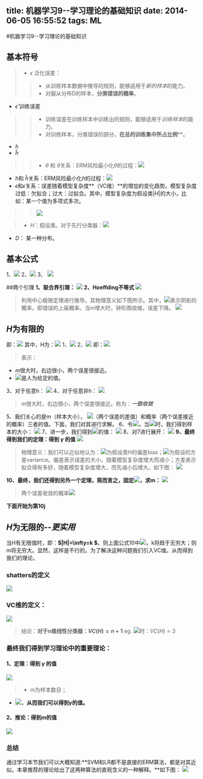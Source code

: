 title: 机器学习9--学习理论的基础知识
date: 2014-06-05 16:55:52
tags: ML
---
#机器学习9--学习理论的基础知识
## 基本符号
> - $\epsilon$  泛化误差： 
>> - 从训练样本数据中推导的规则，能够适用于*新的样本*的能力。
>> - 对服从分布D的样本，**分类错误的概率**。
- $\hat{\epsilon}$  训练误差
>> - 训练误差在训练样本中训练出的规则，能够适用于*训练样本*的能力。
>> - 对训练样本，分类错误的部分，**在总的训练集中所占比例****。
- $h$ 
- $\hat{h }$
>> - $\theta$ 和 $\hat{\theta }$关系：ERM风险最小化$\theta$的过程：![](/img/1401758853100.png)
- $h$和 $\hat{h }$关系：ERM风险最小化$h$的过程：![](/img/1401758911364.png)
- $\epsilon$和$\hat{\epsilon}$关系：误差随着模型复杂度**（VC维）**的增加的变化趋势。模型复杂度过低：欠拟合；过大：过拟合。其中，模型复杂度为假设类$\left| H\right|$的大小，比如：某一个值为多项式多次。
>> ![](/img/1401759412639.png)

> - $H$：假设类。对于先行分类器：![](/img/1401760580491.png)
-  $D$： 某一种分布。

## 基本公式
> 
1、![](/img/1401759859690.png)
2、![](/img/1401759884375.png)
3、 ![](/img/1401759974774.png)

##两个引理
**1、联合界引理：**
![](/img/1401760089994.png)
**2、Hoeffding不等式**
![](/img/1401760143524.png)
> 利用中心极限定理进行推导。其物理意义如下图所示。其中，![](/img/1401760215809.png)表示阴影的概率，即错误的上届概率。当m增大时，钟形图收缩，误差下降。
![](/img/1401760391646.png)

## $H$为有限的
即：![](/img/1401760756850.png)
其中，H为：![](/img/1401760807451.png)
1、![](/img/1401760996769.png)
2、![](/img/1401761005842.png)
即：![](/img/1401761035823.png)
> 表示：
- $m$很大时，右边很小，两个误差很接近。
- ![](/img/1401761413419.png)是人为给定的值。

3、对于任意h：
![](/img/1401761184932.png)
4、对于任意非h：
![](/img/1401761220791.png)
> $m$很大时，右边很小，两个误差很接近。称为：***一致收敛***

5、我们关心的是m（样本大小）， ![](/img/1401761413419.png)（两个误差的差值）和概率（两个误差接近的概率）三者的值。下面，我们对其进行求解。
6、令![](/img/1401761326795.png)，当![](/img/1401761629498.png)时，我们得到样本的大小：
                            ![](/img/1401761654268.png)
7、进一步，我们得到![](/img/1401761413419.png)的值：
![](/img/1401761762168.png)
8、对7进行展开：
![](/img/1401761823411.png)
**9、最终得到我们的定理：得到 $\gamma$ 的值**
![](/img/1401761882957.png)
> 物理意义：我们可以近似地认为：![](/img/1401761992686.png)为假设类H的偏差bias；![](/img/1401762051619.png)为假设的方差variance。偏差表示误差的大小，随着模型复杂度增大而减小；方差表示拟合得有多好，随着模型复杂度增大，而先减小后增大。如下图：
![](/img/1401759412639.png)

**10、最终，我们还得到另外一个定理，简而言之，固定![](/img/1401762674377.png)，求m：**
![](/img/1401763744654.png)
> 两个误差收敛的概率![](/img/1401763807976.png)

**下面开始为第10j**
## $H$为无限的--***更实用***
当H有无限值时，即：**$|H|=\infty=k $**。则上面公式10中![](/img/1401850414368.png)，k将趋于无穷大；则m将无穷大。显然，这样是不行的。为了解决这种问题我们引入VC维。从而得到我们的理论。
### shatters的定义
![](/img/1401931065879.png)
### VC维的定义：
![](/img/1401931155527.png)
> 结论：**对于n维线性分类器：$VC(H)=n+1$**
eg. ![](/img/1401931314231.png)时：$VC(H)=3$

### 最终我们得到学习理论中的重要理论：
#### 1、定理：得到 $\gamma$ 的值
![](/img/1401931489476.png)
> - m为样本数目；
- ![](/img/1401931573949.png)，**从而我们可以得到$\gamma$的值。**

#### 2、推论：得到$m$的值
![](/img/1401931904601.png)

### 总结
通过学习本节我们可以大概知道:**SVM和LR都不是直接的ERM算法，都是对其近似。本章推荐的理论给出了这两种算法的直观含义的一种解释。**如下图：
![](/img/1401932426852.png)

















